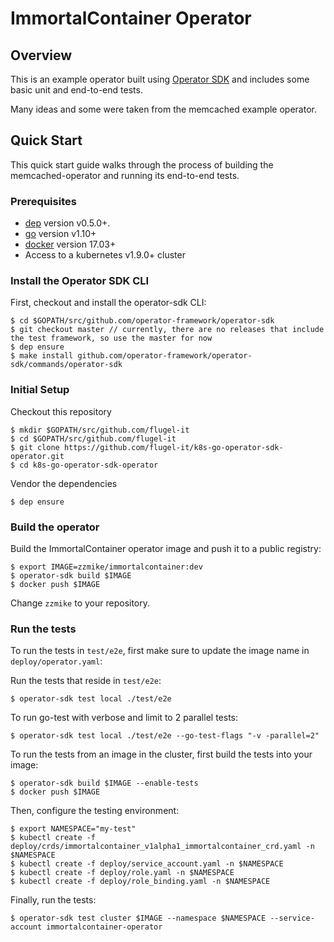 # ImmortalContainer Operator

## Overview

This is an example operator built using [Operator SDK][operator_sdk] and includes some basic unit and end-to-end tests.

Many ideas and some were taken from the memcached example operator.

## Quick Start

This quick start guide walks through the process of building the memcached-operator and running its end-to-end tests.

### Prerequisites

- [dep][dep_tool] version v0.5.0+.
- [go][go_tool] version v1.10+
- [docker][docker_tool] version 17.03+
- Access to a kubernetes v1.9.0+ cluster

### Install the Operator SDK CLI

First, checkout and install the operator-sdk CLI:

```
$ cd $GOPATH/src/github.com/operator-framework/operator-sdk
$ git checkout master // currently, there are no releases that include the test framework, so use the master for now
$ dep ensure
$ make install github.com/operator-framework/operator-sdk/commands/operator-sdk
```

### Initial Setup

Checkout this repository

```
$ mkdir $GOPATH/src/github.com/flugel-it
$ cd $GOPATH/src/github.com/flugel-it
$ git clone https://github.com/flugel-it/k8s-go-operator-sdk-operator.git
$ cd k8s-go-operator-sdk-operator
```

Vendor the dependencies

```
$ dep ensure
```

### Build the operator

Build the ImmortalContainer operator image and push it to a public registry:

```
$ export IMAGE=zzmike/immortalcontainer:dev
$ operator-sdk build $IMAGE
$ docker push $IMAGE
```

Change `zzmike` to your repository.

### Run the tests

To run the tests in `test/e2e`, first make sure to update the image name in `deploy/operator.yaml`:

Run the tests that reside in `test/e2e`:

```
$ operator-sdk test local ./test/e2e
```

To run go-test with verbose and limit to 2 parallel tests:

```
$ operator-sdk test local ./test/e2e --go-test-flags "-v -parallel=2"
```

To run the tests from an image in the cluster, first build the tests into your image:

```
$ operator-sdk build $IMAGE --enable-tests
$ docker push $IMAGE
```

Then, configure the testing environment:

```
$ export NAMESPACE="my-test"
$ kubectl create -f deploy/crds/immortalcontainer_v1alpha1_immortalcontainer_crd.yaml -n $NAMESPACE
$ kubectl create -f deploy/service_account.yaml -n $NAMESPACE
$ kubectl create -f deploy/role.yaml -n $NAMESPACE
$ kubectl create -f deploy/role_binding.yaml -n $NAMESPACE
```

Finally, run the tests:
```
$ operator-sdk test cluster $IMAGE --namespace $NAMESPACE --service-account immortalcontainer-operator
```

[dep_tool]:https://golang.github.io/dep/docs/installation.html
[go_tool]:https://golang.org/dl/
[docker_tool]:https://docs.docker.com/install/
[operator_sdk]:https://github.com/operator-framework/operator-sdk

